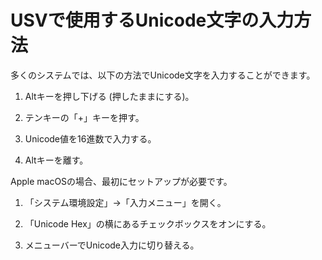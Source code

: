 # USVで使用するUnicode文字の入力方法

多くのシステムでは、以下の方法でUnicode文字を入力することができます。

1. Altキーを押し下げる (押したままにする)。

2. テンキーの「+」キーを押す。

3. Unicode値を16進数で入力する。

4. Altキーを離す。

Apple macOSの場合、最初にセットアップが必要です。

1. 「システム環境設定」→「入力メニュー」を開く。

2. 「Unicode Hex」の横にあるチェックボックスをオンにする。

3. メニューバーでUnicode入力に切り替える。
